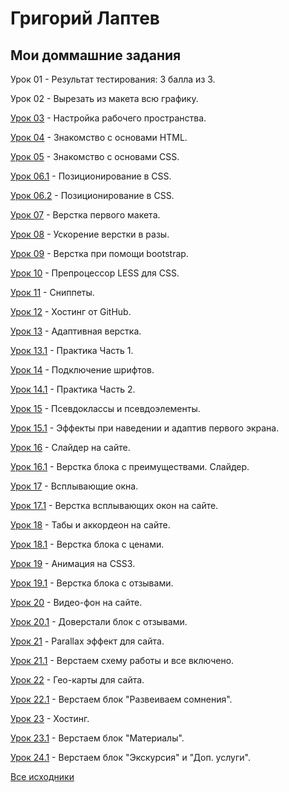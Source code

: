 
# Григорий Лаптев
## Мои доммашние задания

Урок 01 - Результат тестирования: 3 балла из 3.

Урок 02 - Вырезать из макета всю графику.

[Урок 03](https://g-laptev.github.io/Lesson_03/ "Готово") -  Настройка рабочего пространства.

[Урок 04](https://g-laptev.github.io/Lesson_04/ "Готово") -  Знакомство с основами HTML.

[Урок 05](https://g-laptev.github.io/Lesson_05/ "Готово") -  Знакомство с основами CSS.

[Урок 06.1](https://g-laptev.github.io/Lesson_06.1/ "Готово") - Позиционирование в CSS.

[Урок 06.2](https://g-laptev.github.io/Lesson_06.2/ "Готово") - Позиционирование в CSS.

[Урок 07](https://g-laptev.github.io/Lesson_07/ "Готово") -  Верстка первого макета.

[Урок 08](https://g-laptev.github.io/Lesson_08/ "Готово") -  Ускорение верстки в разы.

[Урок 09](https://g-laptev.github.io/Lesson_09/ "Готово") -  Верстка при помощи bootstrap.

[Урок 10](https://g-laptev.github.io/Lesson_10/ "Готово") -  Препроцессор LESS для CSS.
 
[Урок 11](https://g-laptev.github.io/Lesson_11/ "Готово") -  Сниппеты.

[Урок 12](https://g-laptev.github.io/ "Готово") -  Хостинг от GitHub.

[Урок 13](https://g-laptev.github.io/Lesson_13/ "Готово") -  Адаптивная верстка.

[Урок 13.1](https://g-laptev.github.io/Lesson_13.1/ "Готово") -  Практика Часть 1.

[Урок 14](https://g-laptev.github.io/Lesson_14/ "Готово") -  Подключение шрифтов.

[Урок 14.1](https://g-laptev.github.io/Lesson_14.1/ "Готово") -  Практика Часть 2.

[Урок 15](https://g-laptev.github.io/Lesson_15/ "Готово") -  Псевдоклассы и псевдоэлементы.

[Урок 15.1](https://g-laptev.github.io/Lesson_15.1/ "Готово") -  Эффекты при наведении и адаптив первого экрана.

[Урок 16](https://g-laptev.github.io/Lesson_16/ "Готово") -  Слайдер на сайте.

[Урок 16.1](https://g-laptev.github.io/Lesson_16.1/ "Готово") -  Верстка блока с преимуществами. Слайдер.

[Урок 17](https://g-laptev.github.io/Lesson_17/ "Готово") -  Всплывающие окна.

[Урок 17.1](https://g-laptev.github.io/Lesson_17.1/ "Готово") -  Верстка всплывающих окон на сайте.

[Урок 18](https://g-laptev.github.io/Lesson_18/ "Готово") -  Табы и аккордеон на сайте.

[Урок 18.1](https://g-laptev.github.io/Lesson_18.1/ "Готово") -  Верстка блока с ценами.

[Урок 19](https://g-laptev.github.io/Lesson_19/ "Готово") -  Анимация на CSS3.

[Урок 19.1](https://g-laptev.github.io/Lesson_19.1/ "Готово") -  Верстка блока с отзывами.

[Урок 20](https://g-laptev.github.io/Lesson_20/ "Готово") -  Видео-фон на сайте.

[Урок 20.1](https://g-laptev.github.io/Lesson_20.1/ "Готово") -  Доверстали блок с отзывами.

[Урок 21](https://g-laptev.github.io/Lesson_21/ "Готово") -  Parallax эффект для сайта.

[Урок 21.1](https://g-laptev.github.io/Lesson_21.1/ "Готово") -  Верстаем схему работы и все включено.

[Урок 22](https://g-laptev.github.io/Lesson_22/ "Готово") -  Гео-карты для сайта.

[Урок 22.1](https://g-laptev.github.io/Lesson_22.1/ "Готово") -  Верстаем блок "Развеиваем сомнения".

[Урок 23](http://pro-dev.ru/ "Готово") -  Хостинг.

[Урок 23.1](https://g-laptev.github.io/Lesson_23.1/ "Готово") -  Верстаем блок "Материалы".

[Урок 24.1](https://g-laptev.github.io/Lesson_24.1/ "Готово") -  Верстаем блок "Экскурсия" и "Доп. услуги".

[Все исходники](https://github.com/g-laptev/g-laptev.github.io/ "Исходники")
